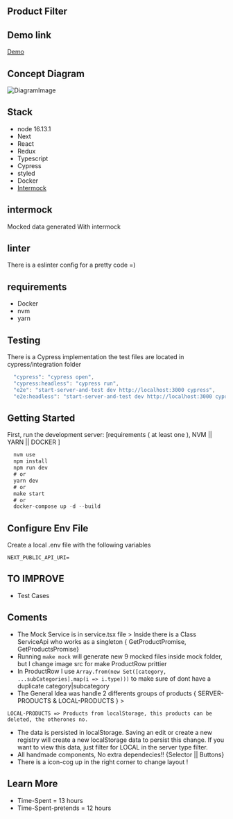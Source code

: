 ## Product Filter


## Demo link 
[Demo](https://Wait-Link/)


## Concept Diagram
![DiagramImage](https://Wait-Link/)

## Stack
- node 16.13.1
- Next
- React
- Redux
- Typescript
- Cypress
- styled
- Docker
- [Intermock](https://github.com/google/intermock)


## intermock
Mocked data generated With intermock 

## linter
There is a eslinter config for a pretty code =)

## requirements
- Docker
- nvm
- yarn

## Testing
There is a Cypress implementation
the test files are located in cypress/integration folder

```js
  "cypress": "cypress open",
  "cypress:headless": "cypress run",
  "e2e": "start-server-and-test dev http://localhost:3000 cypress",
  "e2e:headless": "start-server-and-test dev http://localhost:3000 cypress:headless"
```

## Getting Started
First, run the development server:
[requirements ( at least one ), NVM || YARN || DOCKER ]
```js
  nvm use  
  npm install
  npm run dev
  # or
  yarn dev
  # or
  make start
  # or
  docker-compose up -d --build
```

## Configure Env File
Create a local .env file with the following variables
```
NEXT_PUBLIC_API_URI=
```

## TO IMPROVE
- Test Cases  


## Coments 
- The Mock Service is in service.tsx file > Inside there is a Class ServiceApi who works as a singleton { GetProductPromise, GetProductsPromise} 
- Running `make mock` will generate new 9 mocked files inside mock folder, but I change image src for make ProductRow prittier
- In ProductRow I use `Array.from(new Set([category, ...subCategories].map(i => i.type)))` to make sure of dont have a duplicate category|subcategory
- The General Idea was handle 2 differents groups of products { SERVER-PRODUCTS & LOCAL-PRODUCTS } >
```SERVER-PRODUCTS => Products from endpoint
LOCAL-PRODUCTS => Products from localStorage, this products can be deleted, the otherones no.
```
- The data is persisted in localStorage. Saving an edit or create a new registry will create a new localStorage data to persist this change. If you want to view this data, just filter for LOCAL in the server type filter.
- All handmade components, No extra dependecies!! {Selector || Buttons}
- There is a icon-cog up in the right corner to change layout !

## Learn More
- Time-Spent = 13 hours
- Time-Spent-pretends = 12 hours

